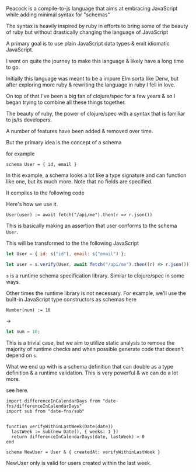 Peacock is a compile-to-js language that aims at embracing JavaScript while adding minimal syntax for "schemas"

The syntax is heavily inspired by ruby in efforts to bring some of the beauty of ruby but without drastically changing the language of JavaScript

A primary goal is to use plain JavaScript data types & emit idiomatic JavaScript.

I went on quite the journey to make this language & likely have a long time to go.

Initially this language was meant to be a impure Elm sorta like Derw, but after exploring more ruby & rewriting the language in ruby I fell in love.

On top of that I've been a big fan of clojure/spec for a few years & so I began trying to combine all these things together.

The beauty of ruby, the power of clojure/spec with a syntax that is familiar to js/ts developers.

A number of features have been added & removed over time.

But the primary idea is the concept of a schema

for example

```
schema User = { id, email }
```

In this example, a schema looks a lot like a type signature and can function like one, but its much more. Note that no fields are specified.

It compiles to the following code

Here's how we use it.

```
User(user) := await fetch("/api/me").then(r => r.json())
```

This is basically making an assertion that user conforms to the schema `User`.

This will be transformed to the the following JavaScript

```javascript
let User = { id: s("id"), email: s("email") };

let user = s.verify(User, await fetch("/api/me").then((r) => r.json()));
```

`s` is a runtime schema specification library. Similar to clojure/spec in some ways.

Other times the runtime library is not necessary. For example, we'll use the built-in JavaScript type constructors as schemas here

```
Number(num) := 10
```

->

```javascript
let num = 10;
```

This is a trivial case, but we aim to utilize static analysis to remove the majority of runtime checks and when possible generate code that doesn't depend on `s`.

What we end up with is a schema definition that can double as a type definition & a runtime validation. This is very powerful & we can do a lot more.

see here.

```
import differenceInCalendarDays from "date-fns/differenceInCalendarDays"
import sub from "date-fns/sub"


function verifyWithinLastWeek(Date(date))
  lastWeek := sub(new Date(), { weeks: 1 })
  return differenceInCalendarDays(date, lastWeek) > 0
end

schema NewUser = User & { createdAt: verifyWithinLastWeek }
```

NewUser only is valid for users created within the last week.
